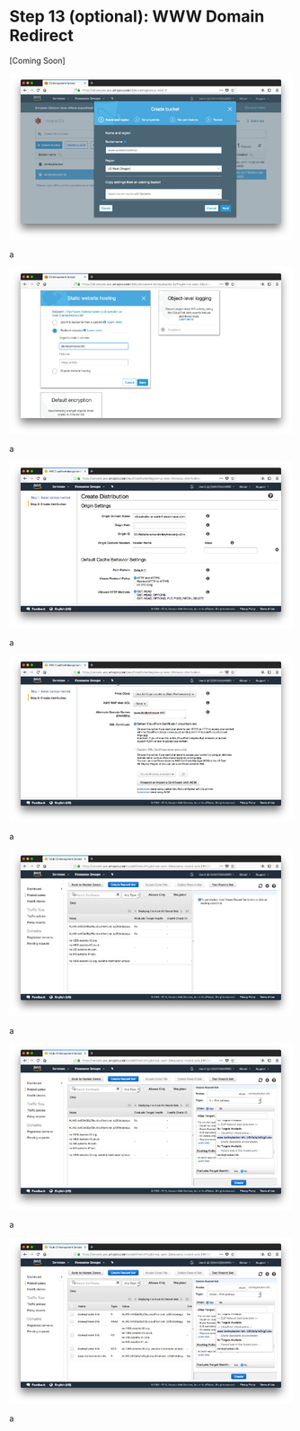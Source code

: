 # Step 13 (optional): WWW Domain Redirect

[Coming Soon]

![01](./images/01.jpg)

a

![02](./images/02.jpg)

a

![03](./images/03.jpg)

a

![03](./images/04.jpg)

a

![05](./images/05.jpg)

a

![06](./images/06.jpg)

a

![07](./images/07.jpg)

a